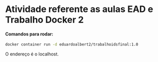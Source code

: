 # Atividade referente as aulas EAD e Trabalho Docker 2

#### Comandos para rodar:

```bash
docker container run -d eduardoalbert2/trabalhoidsfinal:1.0
```
O endereço é o localhost.


